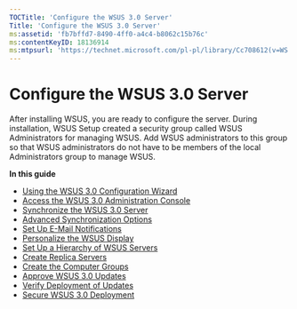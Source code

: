```yaml
---
TOCTitle: 'Configure the WSUS 3.0 Server'
Title: 'Configure the WSUS 3.0 Server'
ms:assetid: 'fb7bffd7-8490-4ff0-a4c4-b8062c15b76c'
ms:contentKeyID: 18136914
ms:mtpsurl: 'https://technet.microsoft.com/pl-pl/library/Cc708612(v=WS.10)'
---
```


Configure the WSUS 3.0 Server
=============================

After installing WSUS, you are ready to configure the server. During installation, WSUS Setup created a security group called WSUS Administrators for managing WSUS. Add WSUS administrators to this group so that WSUS administrators do not have to be members of the local Administrators group to manage WSUS.

**In this guide**

-   [Using the WSUS 3.0 Configuration Wizard](https://technet.microsoft.com/249d1fe7-6d6d-4122-9d02-e2227efd6557)
-   [Access the WSUS 3.0 Administration Console](https://technet.microsoft.com/c5f8a273-1f08-494e-af05-7fd3bb351d1f)
-   [Synchronize the WSUS 3.0 Server](https://technet.microsoft.com/2e1eef02-829e-4d92-980e-931402e1dc31)
-   [Advanced Synchronization Options](https://technet.microsoft.com/65d4cddd-8de0-477f-833d-ce5e2422eef0)
-   [Set Up E-Mail Notifications](https://technet.microsoft.com/e2db0965-9b30-4bc0-9815-c688c62d689b)
-   [Personalize the WSUS Display](https://technet.microsoft.com/e4a85d1b-309f-425d-b4b8-70bdd3ad15ee)
-   [Set Up a Hierarchy of WSUS Servers](https://technet.microsoft.com/95a98fb7-f671-42b7-ab43-ee5af98d3712)
-   [Create Replica Servers](https://technet.microsoft.com/9c90a11c-3b98-43bb-b04c-9713dcf5ccf7)
-   [Create the Computer Groups](https://technet.microsoft.com/816825d6-c677-415b-b9ae-91e9cef720e7)
-   [Approve WSUS 3.0 Updates](https://technet.microsoft.com/78f2359a-933a-4960-850e-712a78e81622)
-   [Verify Deployment of Updates](https://technet.microsoft.com/bfb86adf-7faa-407a-9324-a4f30d2dbe44)
-   [Secure WSUS 3.0 Deployment](https://technet.microsoft.com/7e21a374-5bc0-41bb-991c-26abe5c5cd8b)
